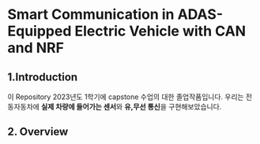 # Smart Communication in ADAS-Equipped Electric Vehicle with CAN and NRF
## 1.Introduction 
이 Repository 2023년도 1학기에 capstone 수업의 대한 졸업작품입니다.
우리는 전동자동차에 **실제 차량에 들어가는 센서**와 **유,무선 통신**을 구현해보았습니다.

## 2. Overview
